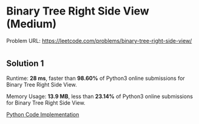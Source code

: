 # Binary Tree Right Side View (Medium)

Problem URL: https://leetcode.com/problems/binary-tree-right-side-view/

#

## Solution 1

Runtime: **28 ms**, faster than **98.60%** of Python3 online submissions for Binary Tree Right Side View.

Memory Usage: **13.9 MB**, less than **23.14%** of Python3 online submissions for Binary Tree Right Side View.

[Python Code Implementation](binary_tree_right_side_view.py)

